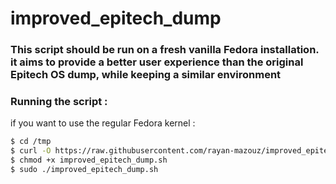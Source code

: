 # improved_epitech_dump

### This script should be run on a fresh vanilla Fedora installation. it aims to provide a better user experience than the original Epitech OS dump, while keeping a similar environment

### Running the script :

if you want to use the regular Fedora kernel :

```sh
$ cd /tmp
$ curl -O https://raw.githubusercontent.com/rayan-mazouz/improved_epitech_dump/main/improved_epitech_dump.sh
$ chmod +x improved_epitech_dump.sh
$ sudo ./improved_epitech_dump.sh
```

